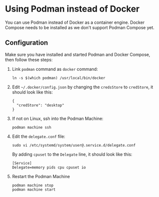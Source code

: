 # Using Podman instead of Docker

You can use Podman instead of Docker as a container engine.
Docker Compose needs to be installed as we don't support Podman Compose yet.

## Configuration

Make sure you have installed and started Podman and Docker Compose, then follow these steps:

1. Link `podman` command as `docker` command:
   ```
   ln -s $(which podman) /usr/local/bin/docker
   ```
1. Edit `~/.docker/config.json` by changing the `credsStore` to `credStore`, it should look like this:
   ```
   {
     "credStore": "desktop"
   }
   ```
1. If not on Linux, ssh into the Podman Machine:
   ```
   podman machine ssh
   ```
1. Edit the `delegate.conf` file:
   ```
   sudo vi /etc/systemd/system/user@.service.d/delegate.conf 
   ```
   By adding `cpuset` to the `Delegate` line, it should look like this:
   ```
   [Service]
   Delegate=memory pids cpu cpuset io
   ```
1. Restart the Podman Machine
   ```
   podman machine stop
   podman machine start
   ```
